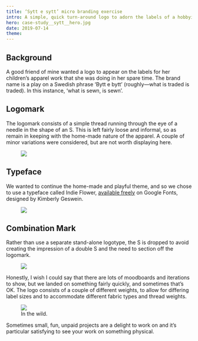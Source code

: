 ```yaml
---
title: ‘Sytt e sytt’ micro branding exercise
intro: A simple, quick turn-around logo to adorn the labels of a hobbyist’s apparel brand.
hero: case-study__sytt__hero.jpg
date: 2019-07-14
theme: 
---
```


## Background

A good friend of mine wanted a logo to appear on the labels for her children’s apparel work that she was doing in her spare time. The brand name is a play on a Swedish phrase ‘Bytt e bytt’ (roughly—what is traded is traded). In this instance, ‘what is sewn, is sewn’. 
	
## Logomark

The logomark consists of a simple thread running through the eye of a needle in the shape of an S. This is left fairly loose and informal, so as remain in keeping with the home-made nature of the apparel. A couple of minor variations were considered, but are not worth displaying here. 

<figure>
	<img src="/_assets/img/case-study__sytt__mark.jpg" />
</figure>


## Typeface

We wanted to continue the home-made and playful theme, and so we chose to use a typeface called Indie Flower, [available freely](https://fonts.google.com/specimen/Indie+Flower) on Google Fonts, designed by Kimberly Geswein. 

<figure>
	<img src="/_assets/img/case-study__sytt__typeface.jpg" />
</figure>

## Combination Mark

Rather than use a separate stand-alone logotype, the S is dropped to avoid creating the impression of a double S and the need to section off the logomark.

<figure>
	<img src="/_assets/img/case-study__sytt__logotype.jpg" />
</figure>

Honestly, I wish I could say that there are lots of moodboards and iterations to show, but we landed on something fairly quickly, and sometimes that’s OK.  The logo consists of a couple of different weights, to allow for differing label sizes and to accommodate different fabric types and thread weights. 

<figure>
	<img src="/_assets/img/case-study__sytt__photos.jpg" />
	<figcaption>In the wild.</figcaption>
</figure>

Sometimes small, fun, unpaid projects are a delight to work on and it’s particular satisfying to see your work on something physical.